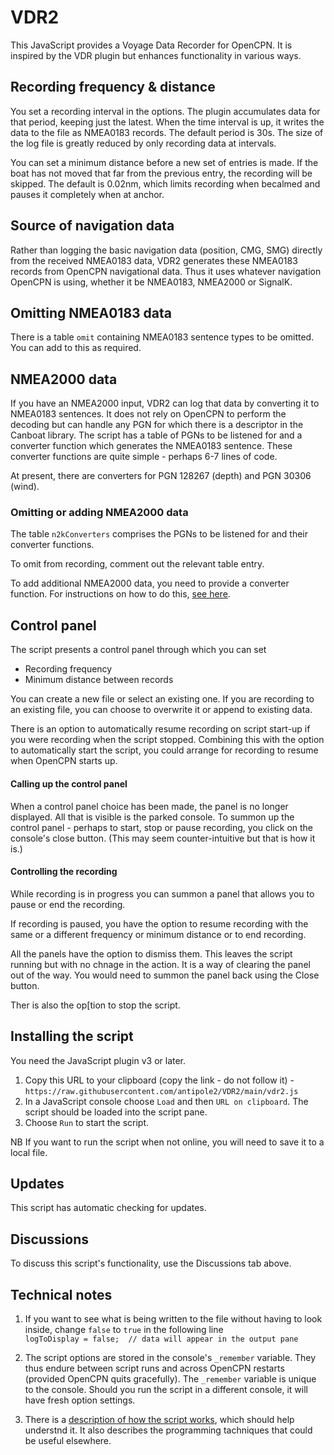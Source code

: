# VDR2
 
This JavaScript provides a Voyage Data Recorder for OpenCPN.  It is inspired by the VDR plugin but enhances functionality in various ways.

## Recording frequency & distance

You set a recording interval in the options.  The plugin accumulates data for that period, keeping just the latest.  When the time interval is up, it writes the data to the file as NMEA0183 records.  The default period is 30s.  The size of the log file is greatly reduced by only recording data at intervals.

You can set a minimum distance before a new set of entries is made.  If the boat has not moved that far from the previous entry, the recording will be skipped.  The default is 0.02nm, which limits recording when becalmed and pauses it completely when at anchor.

## Source of navigation data

Rather than logging the basic navigation data (position, CMG, SMG) directly from the received NMEA0183 data, VDR2 generates these NMEA0183 records from OpenCPN navigational data.  Thus it uses whatever navigation OpenCPN is using, whether it be NMEA0183, NMEA2000 or SignalK.

## Omitting NMEA0183 data

There is a table `omit` containing NMEA0183 sentence types to be omitted.  You can add to this as required.

## NMEA2000 data

If you have an NMEA2000 input, VDR2 can log that data by converting it to NMEA0183 sentences.  It does not rely on OpenCPN to perform the decoding but can handle any PGN for which there is a descriptor in the Canboat library.  The script has a table of PGNs to be listened for and a converter function which generates the NMEA0183 sentence.  These converter functions are quite simple - perhaps 6-7 lines of code.

At present, there are converters for PGN 128267 (depth) and PGN 30306 (wind).

### Omitting or adding NMEA2000 data

The table `n2kConverters` comprises the PGNs to be listened for and their converter functions.

To omit from recording, comment out the relevant table entry.

To add additional NMEA2000 data, you need to provide a converter function.
For instructions on how to do this, [see here](https://github.com/antipole2/VDR2/blob/main/adding_NMEA2000_converters.md).

## Control panel

The script presents a control panel through which you can set

* Recording frequency
* Minimum distance between records

You can create a new file or select an existing one.
If you are recording to an existing file, you can choose to overwrite it or append to existing data.

There is an option to automatically resume recording on script start-up if you were recording when the script stopped.
Combining this with the option to automatically start the script, you could arrange for recording to resume when OpenCPN starts up.

#### Calling up the control panel

When a control panel choice has been made, the panel is no longer displayed. All that is visible is the parked console.  To summon up the control panel - perhaps to start, stop or pause recording, you click on the console's close button.
(This may seem counter-intuitive but that is how it is.)

#### Controlling the recording

While recording is in progress you can summon a panel that allows you to pause or end the recording.

If recording is paused, you have the option to resume recording with the same or a different frequency or minimum distance or to end recording.

All the panels have the option to dismiss them.
This leaves the script running but with no chnage in the action.
It is a way of clearing the panel out of the way.
You would need to summon the panel back using the Close button.

Ther is also the op[tion to stop the script.

## Installing the script

You need the JavaScript plugin v3 or later.

1. Copy this URL to your clipboard (copy the link - do not follow it) - `https://raw.githubusercontent.com/antipole2/VDR2/main/vdr2.js`
2. In a JavaScript console choose `Load` and then `URL on clipboard`.  The script should be loaded into the script pane.
3. Choose `Run` to start the script.

NB If you want to run the script when not online, you will need to save it to a local file.

## Updates

This script has automatic checking for updates.

## Discussions

To discuss this script's functionality, use the Discussions tab above.

## Technical notes

1. If you want to see what is being written to the file without having to look inside, change `false` to `true` in the following line  
`logToDisplay = false;	// data will appear in the output pane`  

2. The script options are stored in the console's `_remember` variable.  They thus endure between script runs and across OpenCPN restarts (provided OpenCPN quits gracefully).  The `_remember` variable is unique to the console.  Should you run the script in a different console, it will have fresh option settings.
  
4. There is a [description of how the script works](https://github.com/antipole2/VDR2/blob/main/how_this_scriptworks%20.md), which should help understnd it.  It also describes the programming tachniques that could be useful elsewhere.
